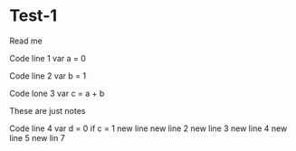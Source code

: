 # Test-1

Read me 

Code line 1 var a = 0

Code line 2 var b = 1

Code lone 3 var c = a + b

These are just notes 

Code line 4 var d = 0
if c = 1
new line 
new line 2 
new line 3
new line 4
new line 5
new lin 7
